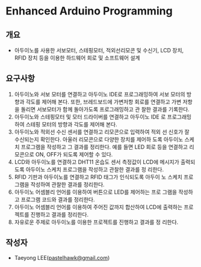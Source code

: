 # Enhanced Arduino Programming 

## 개요
- 아두이노를 사용한 서보모터, 스테핑모터, 적외선리모콘 및 수신기, LCD 장치, RFID 장치 등을 이용한 하드웨어 회로 및 소프트웨어 설계

## 요구사항
1. 아두이노와 서보 모터를 연결하고 아두이노 IDE로 프로그래밍하여
서보 모터의 방향과 각도를 제어해 본다. 또한, 브레드보드에 가변저항 회로를
연결하고 가변 저항을 돌리면 서보모터가 함께 돌아가도록 프로그래밍하고 관
찰한 결과를 기록한다.
2. 아두이노와 스테핑모터 및 모터 드라이버를 연결하고 아두이노 IDE
로 프로그래밍하여 스테핑 모터의 방향과 각도를 제어해 본다.
3. 아두이노와 적외선 수신 센서를 연결하고 리모콘으로 입력하여 적외
선 신호가 잘 수신되는지 확인한다. 아울러 리모콘으로 다양한 장치를 제어하
도록 아두이노 스케치 프로그램을 작성하고 그 결과를 정리한다. 예를 들면
LED 회로 등을 연결하고 리모콘으로 ON, OFF가 되도록 제어할 수 있다.
4. LCD와 아두이노를 연결하고 DHT11 온습도 센서 측정값이 LCD에
메시지가 출력되도록 아두이노 스케치 프로그램을 작성하고 관찰한 결과를 정
리한다.
5. RFID 기판과 아두이노를 연결하고 RFID 태그가 인식되도록 아두이
노 스케치 프로그램을 작성하여 관찰한 결과를 정리한다.
6. 아두이노 어셈블리 언어를 이용하여 버튼으로 LED를 제어하는 프로
그램을 작성하고 프로그램 코드와 결과를 정리한다.
7. 아두이노 어셈블리 언어를 이용하여 주어진 값까지 합산하여 LCD에
출력하는 프로젝트를 진행하고 결과를 정리한다.
8. 자유로운 주제로 아두이노를 이용한 프로젝트를 진행하고 결과를 정
리한다.

## 작성자
- Taeyong LEE(pastelhawk@gmail.com)
